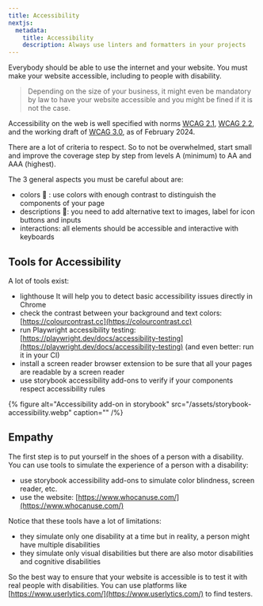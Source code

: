 ```yaml
---
title: Accessibility
nextjs:
  metadata:
    title: Accessibility
    description: Always use linters and formatters in your projects
---
```


Everybody should be able to use the internet and your website. You must make your website accessible, including to people with disability.

> Depending on the size of your business, it might even be mandatory by law to have your website accessible and you might be fined if it is not the case.

Accessibility on the web is well specified with norms [WCAG 2.1](https://www.w3.org/TR/WCAG21/), [WCAG 2.2](https://www.w3.org/TR/WCAG22/), and the working draft of [WCAG 3.0](https://www.w3.org/TR/wcag-3.0/), as of February 2024.

There are a lot of criteria to respect. So to not be overwhelmed, start small and improve the coverage step by step from levels A (minimum) to AA and AAA (highest).

The 3 general aspects you must be careful about are:

- colors 🎨 : use colors with enough contrast to distinguish the components of your page
- descriptions 💬: you need to add alternative text to images, label for icon buttons and inputs
- interactions: all elements should be accessible and interactive with keyboards

## Tools for Accessibility

A lot of tools exist:

- lighthouse It will help you to detect basic accessibility issues directly in Chrome
- check the contrast between your background and text colors: [https://colourcontrast.cc](https://colourcontrast.cc)
- run Playwright accessibility testing: [https://playwright.dev/docs/accessibility-testing](https://playwright.dev/docs/accessibility-testing) (and even better: run it in your CI)
- install a screen reader browser extension to be sure that all your pages are readable by a screen reader
- use storybook accessibility add-ons to verify if your components respect accessibility rules

{% figure alt="Accessibility add-on in storybook" src="/assets/storybook-accessibility.webp" caption="" /%}

## Empathy

The first step is to put yourself in the shoes of a person with a disability. You can use tools to simulate the experience of a person with a disability:

- use storybook accessibility add-ons to simulate color blindness, screen reader, etc.
- use the website: [https://www.whocanuse.com/](https://www.whocanuse.com/)

Notice that these tools have a lot of limitations:

- they simulate only one disability at a time but in reality, a person might have multiple disabilities
- they simulate only visual disabilities but there are also motor disabilities and cognitive disabilities

So the best way to ensure that your website is accessible is to test it with real people with disabilities. You can use platforms like [https://www.userlytics.com/](https://www.userlytics.com/) to find testers.
